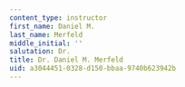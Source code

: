 ```yaml
---
content_type: instructor
first_name: Daniel M.
last_name: Merfeld
middle_initial: ''
salutation: Dr.
title: Dr. Daniel M. Merfeld
uid: a3044451-0328-d150-bbaa-9740b623942b
---
```

